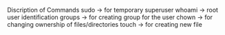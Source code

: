 Discription of Commands
sudo -> for temporary superuser
whoami -> root user identification
groups -> for creating group for the user
chown -> for changing ownership of files/directories
touch -> for creating new file
